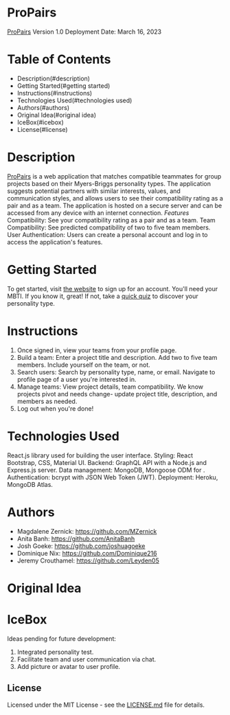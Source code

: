 # ProPairs
[ProPairs](https://ancient-shore-28312.herokuapp.com/)
Version 1.0
Deployment Date: March 16, 2023

# Table of Contents
- Description(#description)
- Getting Started(#getting started)
- Instructions(#instructions)
- Technologies Used(#technologies used)
- Authors(#authors)
- Original Idea(#original idea)
- IceBox(#icebox)
- License(#license)

# Description

[ProPairs](https://ancient-shore-28312.herokuapp.com/) is a web application that matches compatible teammates for group projects based on their Myers-Briggs personality types. The application suggests potential partners with similar interests, values, and communication styles, and allows users to see their compatibility rating as a pair and as a team. The application is hosted on a secure server and can be accessed from any device with an internet connection.
*Features*
Compatibility: See your compatibility rating as a pair and as a team.
Team Compatibility:  See predicted compatibility of two to five team members.
User Authentication: Users can create a personal account and log in to access the application's features.

# Getting Started

To get started,  visit [the website](https://ancient-shore-28312.herokuapp.com/) to sign up for an account. You'll need your MBTI. If you know it, great! If not, take a [quick quiz](https://www.16personalities.com/free-personality-test) to discover your personality type. 

# Instructions

1. Once signed in, view your teams from your profile page. 
2. Build a team: Enter a project title and description. Add two to five team members. Include yourself on the team, or not.
3. Search users: Search by personality type, name, or email. Navigate to profile page of a user you're interested in.
4. Manage teams: View project details, team compatibility. We know projects pivot and needs change- update project title, description, and members as needed.
5. Log out when you're done!

# Technologies Used

React.js library used for building the user interface.
Styling: React Bootstrap, CSS, Material UI.
Backend: GraphQL API with a Node.js and Express.js server.
Data management: MongoDB, Mongoose ODM for .
Authentication: bcrypt with JSON Web Token (JWT).
Deployment: Heroku, MongoDB Atlas.

# Authors

* Magdalene Zernick: https://github.com/MZernick
* Anita Banh: https://github.com/AnitaBanh
* Josh Goeke: https://github.com/joshuagoeke
* Dominique Nix: https://github.com/Dominique216
* Jeremy Crouthamel: https://github.com/Leyden05

# Original Idea


# IceBox
Ideas pending for future development:
1. Integrated personality test.
2. Facilitate team and user communication via chat.
3. Add picture or avatar to user profile.

## License

Licensed under the MIT License - see the [LICENSE.md](https://github.com/MZernick/Project-Partners/blob/main/LICENSE) file for details.